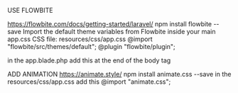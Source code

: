 USE FLOWBITE

https://flowbite.com/docs/getting-started/laravel/
npm install flowbite --save
Import the default theme variables from Flowbite inside your main app.css CSS file: resources/css/app.css
@import "flowbite/src/themes/default";
@plugin "flowbite/plugin";

in the app.blade.php add this at the end of the body tag

<body>
    <script src="https://cdn.jsdelivr.net/npm/flowbite@3.1.2/dist/flowbite.min.js"></script>
</body>

ADD ANIMATION
https://animate.style/
npm install animate.css --save
in the resources/css/app.css add this
@import "animate.css";
